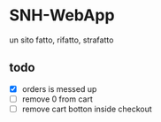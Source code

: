 # SNH-WebApp

un sito fatto, rifatto, strafatto


## todo

- [x] orders is messed up
- [ ] remove 0 from cart
- [ ] remove cart botton inside checkout